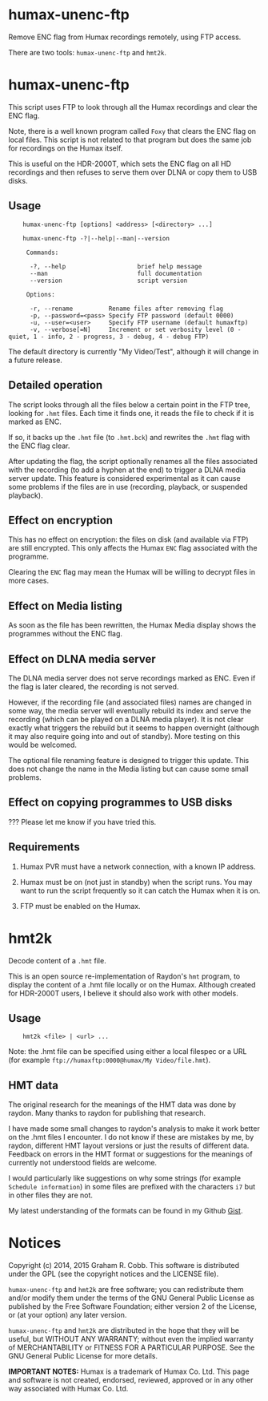 # humax-unenc-ftp

Remove ENC flag from Humax recordings remotely, using FTP access.

There are two tools: `humax-unenc-ftp` and `hmt2k`.

# humax-unenc-ftp

This script uses FTP to look through all the Humax recordings and clear the ENC
flag.

Note, there is a well known program called `Foxy` that clears the ENC flag on
local files.  This script is not related to that program but does the same job
for recordings on the Humax itself.

This is useful on the HDR-2000T, which sets the ENC flag on all HD recordings
and then refuses to serve them over DLNA or copy them to USB disks.

## Usage
```
    humax-unenc-ftp [options] <address> [<directory> ...]

    humax-unenc-ftp -?|--help|--man|--version

     Commands:

      -?, --help                    brief help message
      --man                         full documentation
      --version                     script version

     Options:

      -r, --rename          Rename files after removing flag
      -p, --password=<pass> Specify FTP password (default 0000)
      -u, --user=<user>     Specify FTP username (default humaxftp)
      -v, --verbose[=N]     Increment or set verbosity level (0 - quiet, 1 - info, 2 - progress, 3 - debug, 4 - debug FTP)
```

The default directory is currently "My Video/Test", although it will change in
a future release.

## Detailed operation

The script looks through all the files below a certain point in the FTP tree,
looking for `.hmt` files.  Each time it finds one, it reads the file to check
if it is marked as ENC.

If so, it backs up the `.hmt` file (to `.hmt.bck`) and rewrites the `.hmt` flag
with the ENC flag clear.

After updating the flag, the script optionally renames all the files associated
with the recording (to add a hyphen at the end) to trigger a DLNA media server
update.  This feature is considered experimental as it can cause some problems
if the files are in use (recording, playback, or suspended playback).

## Effect on encryption

This has no effect on encryption: the files on disk (and available via FTP) are
still encrypted. This only affects the Humax `ENC` flag associated with the
programme.

Clearing the `ENC` flag may mean the Humax will be willing to decrypt files in
more cases.

## Effect on Media listing

As soon as the file has been rewritten, the Humax Media display shows the
programmes without the ENC flag.

## Effect on DLNA media server

The DLNA media server does not serve recordings marked as ENC.  Even if the flag
is later cleared, the recording is not served.

However, if the recording file (and associated files) names are changed in some
way, the media server will eventually rebuild its index and serve the recording
(which can be played on a DLNA media player). It is not clear exactly what
triggers the rebuild but it seems to happen overnight (although it may also
require going into and out of standby).  More testing on this would be welcomed.

The optional file renaming feature is designed to trigger this update. This
does not change the name in the Media listing but can cause some small problems.

## Effect on copying programmes to USB disks

??? Please let me know if you have tried this.

## Requirements

1. Humax PVR must have a network connection, with a known IP address.

2. Humax must be on (not just in standby) when the script runs.
You may want to run the script frequently so it can catch the Humax
when it is on.

3. FTP must be enabled on the Humax.

# hmt2k

Decode content of a `.hmt` file.

This is an open source re-implementation of Raydon's `hmt` program, to
display the content of a .hmt file locally or on the Humax. Although
created for HDR-2000T users, I believe it should also work with other
models.

## Usage
```
    hmt2k <file> | <url> ...

```

Note: the .hmt file can be specified using either a local filespec or a URL
(for example `ftp://humaxftp:0000@humax/My Video/file.hmt`).

## HMT data

The original research for the meanings of the HMT data was done by raydon.
Many thanks to raydon for publishing that research.

I have made some small changes to raydon's analysis to make it work better
on the .hmt files I encounter.  I do not know if these are mistakes by me,
by raydon, different HMT layout versions or just the results of different
data.  Feedback on errors in the HMT format or suggestions for the meanings
of currently not understood fields are welcome.

I would particularly like suggestions on why some strings (for example
`Schedule information`) in some files are prefixed with the characters
`i7` but in other files they are not.

My latest understanding of the formats can be found in my Github [Gist](https://gist.github.com/GrahamCobb/0e8c854eb75e5b00f353).

# Notices
Copyright (c) 2014, 2015 Graham R. Cobb.
This software is distributed under the GPL (see the copyright notices and the
LICENSE file).

`humax-unenc-ftp` and `hmt2k` are free software; you can redistribute them
and/or modify them under the terms of the GNU General Public License as
published by the Free Software Foundation; either version 2 of the License,
or (at your option) any later version.

`humax-unenc-ftp` and `hmt2k` are distributed in the hope that they will be
useful, but WITHOUT ANY WARRANTY; without even the implied warranty of
MERCHANTABILITY or FITNESS FOR A PARTICULAR PURPOSE.  See the
GNU General Public License for more details.

**IMPORTANT NOTES:** Humax is a trademark of Humax Co. Ltd.
This page and software is not created, endorsed, reviewed, approved or in any
other way associated with Humax Co. Ltd.

